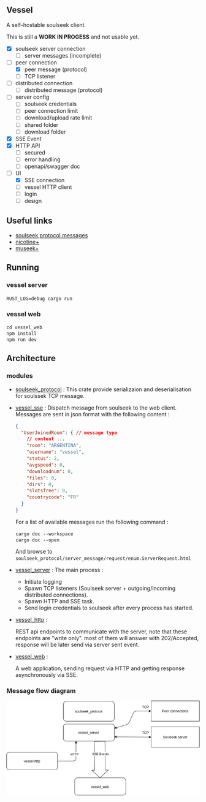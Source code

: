 ## Vessel 
A self-hostable soulseek client. 

This is still a **WORK IN PROGESS** and not usable yet.

- [x] soulseek server connection
   - [ ] server messages (incomplete)
- [ ] peer connection
  - [x] peer message (protocol)
  - [ ] TCP listener
- [ ] distributed connection
  - [ ] distributed message (protocol)
- [ ] server config
  - [ ] soulseek credentials
  - [ ] peer connection limit
  - [ ] download/upload rate limit
  - [ ] shared folder
  - [ ] download folder
- [x] SSE Event
- [x] HTTP API
  - [ ] secured 
  - [ ] error handling
  - [ ] openapi/swagger doc
- [ ] UI
  - [x] SSE connection
  - [ ] vessel HTTP client
  - [ ] login
  - [ ] design
  
## Useful links

- [soulseek protocol messages](https://nicotine-plus.github.io/nicotine-plus/doc/SLSKPROTOCOL.html#server-code-1)
- [nicotine+](https://github.com/Nicotine-Plus/nicotine-plus)
- [museek+](https://github.com/eLvErDe/museek-plus)

## Running

### vessel server
```shell
RUST_LOG=debug cargo run
```

### vessel web
```shell
cd vessel_web
npm install
npm run dev
```

## Architecture

### modules 

- [soulseek_protocol](soulseek_protocol) :
  This crate provide serializaion and deserialisation for soulssek TCP message.
  
- [vessel_sse](vessel_sse) : Dispatch message from soulseek to the web client.
    Messages are sent in json format with the following content : 
    ```json
  {
      "UserJoinedRoom": { // message type
        // content ...
        "room": "ARGENTINA",
        "username": "vessel",
        "status": 2,
        "avgspeed": 0,
        "downloadnum": 0,
        "files": 0,
        "dirs": 0,
        "slotsfree": 0,
        "countrycode": "FR"
      }
    }
    ```
  For a list of available messages run the following command : 
  ```shell
  cargo doc --workspace
  cargo doc --open
  ```
  And browse to `soulseek_protocol/server_message/request/enum.ServerRequest.html`

  
- [vessel_server](vessel_server) :
  The main process : 
    - Initiate logging
    - Spawn TCP listeners (Soulseek server + outgoing/incoming distributed connections).
    - Spawn HTTP and SSE task.
    - Send login credentials to soulseek after every process has started.
  
  
- [vessel_http](vessel_http) : 

  REST api endpoints to communicate with the server, note that these endpoints are "write only".
  most of them will answer with 202/Accepted, response will be later send via server sent event.
  
- [vessel_web](vessel_web) :

  A web application, sending request via HTTP and getting response asynchronously via SSE. 

### Message flow diagram 

![Message flow diagram](docs/diagrams/architecture.png)
